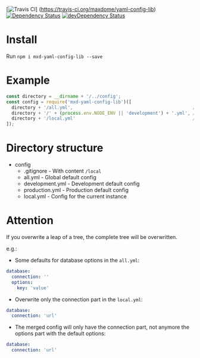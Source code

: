 [![Travis CI](https://travis-ci.org/maxdome/yaml-config-lib.svg?branch=master "Travis CI")]
 (https://travis-ci.org/maxdome/yaml-config-lib)
[![Dependency Status](https://david-dm.org/maxdome/yaml-config-lib.svg)](https://david-dm.org/maxdome/yaml-config-lib)
[![devDependency Status](https://david-dm.org/maxdome/yaml-config-lib/dev-status.svg)](https://david-dm.org/maxdome/yaml-config-lib#info=devDependencies)

# Install
Run ```npm i mxd-yaml-config-lib --save```

# Example
```javascript
const directory = __dirname + '/../config';
const config = require('mxd-yaml-config-lib')([
  directory + '/all.yml',                                             // Global default config
  directory + '/' + (process.env.NODE_ENV || 'development') + '.yml', // Environment default config
  directory + '/local.yml'                                            // Config for the current instance
]);
```

# Directory structure
* config
  * .gitignore - With content ```/local```
  * all.yml - Global default config
  * development.yml - Development default config
  * production.yml - Production default config
  * local.yml - Config for the current instance

# Attention
If you overwrite a leap of a tree, the complete tree will be overwritten.

e.g.:
* Some defaults for database options in the ```all.yml```:
```yaml
database:
  connection: ''
  options:
    key: 'value'
```
* Overwrite only the connection part in the ```local.yml```:
```yaml
database:
  connection: 'url'
```
* The merged config will only have the connection part, not anymore the options part with the default options:
```yaml
database:
  connection: 'url'
```
